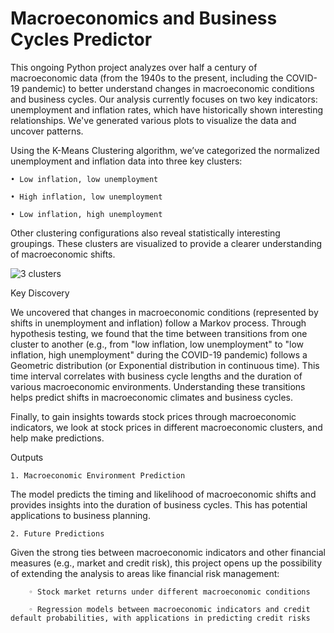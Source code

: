 # Macroeconomics and Business Cycles Predictor 

This ongoing Python project analyzes over half a century of macroeconomic data (from the 1940s to the present, including the COVID-19 pandemic) to better understand changes in macroeconomic conditions and business cycles. Our analysis currently focuses on two key indicators: unemployment and inflation rates, which have historically shown interesting relationships. We've generated various plots to visualize the data and uncover patterns.

Using the K-Means Clustering algorithm, we’ve categorized the normalized unemployment and inflation data into three key clusters:

    • Low inflation, low unemployment
    
    • High inflation, low unemployment
    
    • Low inflation, high unemployment
    
Other clustering configurations also reveal statistically interesting groupings. These clusters are visualized to provide a clearer understanding of macroeconomic shifts.

![3 clusters](https://github.com/elainechowqz/Macroeconomics-and-Markets/blob/master/macro_and_stocks/3_clusters.png)

Key Discovery

We uncovered that changes in macroeconomic conditions (represented by shifts in unemployment and inflation) follow a Markov process. Through hypothesis testing, we found that the time between transitions from one cluster to another (e.g., from "low inflation, low unemployment" to "low inflation, high unemployment" during the COVID-19 pandemic) follows a Geometric distribution (or Exponential distribution in continuous time). This time interval correlates with business cycle lengths and the duration of various macroeconomic environments.
Understanding these transitions helps predict shifts in macroeconomic climates and business cycles.

Finally, to gain insights towards stock prices through macroeconomic indicators, we look at stock prices in different macroeconomic clusters, and help make predictions. 

Outputs

    1. Macroeconomic Environment Prediction
The model predicts the timing and likelihood of macroeconomic shifts and provides insights into the duration of business cycles. This has potential applications to business planning. 

    2. Future Predictions
Given the strong ties between macroeconomic indicators and other financial measures (e.g., market and credit risk), this project opens up the possibility of extending the analysis to areas like financial risk management:

        ◦ Stock market returns under different macroeconomic conditions
        
        ◦ Regression models between macroeconomic indicators and credit default probabilities, with applications in predicting credit risks









